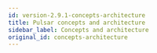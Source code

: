 ```yaml
---
id: version-2.9.1-concepts-architecture
title: Pulsar concepts and architecture
sidebar_label: Concepts and architecture
original_id: concepts-architecture
---
```












